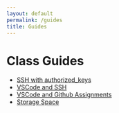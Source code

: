 ```yaml
---
layout: default
permalink: /guides
title: Guides
---
```


# Class Guides

* [SSH with authorized_keys](/guides/authorized_keys)
* [VSCode and SSH](/guides/vscode-ssh)
* [VSCode and Github Assignments](/guides/vscode-git)
* [Storage Space](/guides/storage)

